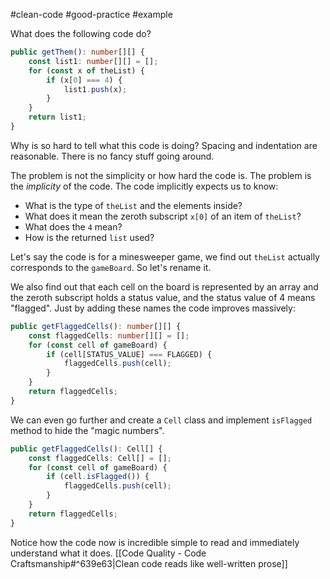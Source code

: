 #clean-code #good-practice #example

What does the following code do?

```typescript
public getThem(): number[][] {
	const list1: number[][] = [];
    for (const x of theList) {
        if (x[0] === 4) {
            list1.push(x);
        }
    }
    return list1;
}
```

Why is so hard to tell what this code is doing? Spacing and indentation are reasonable. There is no fancy stuff going around. 

The problem is not the simplicity or how hard the code is. The problem is the *implicity* of the code. The code implicitly expects us to know:
* What is the type of `theList` and the elements inside? 
* What does it mean the zeroth subscript `x[0]` of an item of `theList`?
* What does the `4` mean?
* How is the returned `list` used?

Let's say the code is for a minesweeper game, we find out `theList` actually corresponds to the `gameBoard`. So let's rename it. 

We also find out that each cell on the board is represented by an array and the zeroth subscript holds a status value, and the status value of 4 means "flagged". Just by adding these names the code improves massively:

```typescript
public getFlaggedCells(): number[][] {
    const flaggedCells: number[][] = [];
    for (const cell of gameBoard) {
        if (cell[STATUS_VALUE] === FLAGGED) {
            flaggedCells.push(cell);
        }
    }
    return flaggedCells;
}
```

We can even go further and create a `Cell` class and implement `isFlagged` method to hide the "magic numbers".

```typescript
public getFlaggedCells(): Cell[] {
    const flaggedCells: Cell[] = [];
    for (const cell of gameBoard) {
        if (cell.isFlagged()) {
            flaggedCells.push(cell);
        }
    }
    return flaggedCells;
}
```

Notice how the code now is incredible simple to read and immediately understand what it does. [[Code Quality - Code Craftsmanship#^639e63|Clean code reads like well-written prose]] 

